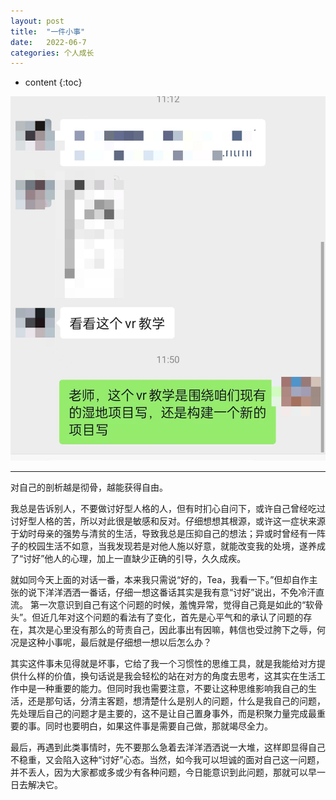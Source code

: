 ```yaml
---
layout: post
title:  "一件小事"
date:   2022-06-7
categories: 个人成长
---
```

* content
{:toc}

![案例](/img/2022-6-7/1.jpg)

---

对自己的剖析越是彻骨，越能获得自由。

我总是告诉别人，不要做讨好型人格的人，但有时扪心自问下，或许自己曾经吃过讨好型人格的苦，所以对此很是敏感和反对。仔细想想其根源，或许这一症状来源于幼时母亲的强势与清贫的生活，导致我总是压抑自己的想法；异或时曾经有一阵子的校园生活不如意，当我发现若是对他人施以好意，就能改变我的处境，遂养成了“讨好”他人的心理，加上一直缺少正确的引导，久久成疾。

就如同今天上面的对话一番，本来我只需说“好的，Tea，我看一下。”但却自作主张的说下洋洋洒洒一番话，仔细一想这番话其实是我有意“讨好”说出，不免冷汗直流。
第一次意识到自己有这个问题的时候，羞愧异常，觉得自己竟是如此的“软骨头”。但近几年对这个问题的看法有了变化，首先是心平气和的承认了问题的存在，其次是心里没有那么的苛责自己，因此事出有因嘛，韩信也受过胯下之辱，何况是这种小事呢，最后就是仔细想一想以后怎么办？

其实这件事未见得就是坏事，它给了我一个习惯性的思维工具，就是我能给对方提供什么样的价值，换句话说是我会轻松的站在对方的角度去思考，这其实在生活工作中是一种重要的能力。但同时我也需要注意，不要让这种思维影响我自己的生活，还是那句话，分清主客题，想清楚什么是别人的问题，什么是我自己的问题，先处理后自己的问题才是主要的，这不是让自己置身事外，而是积聚力量完成最重要的事。同时也要明白，如果这件事是需要自己做，那就竭尽全力。

最后，再遇到此类事情时，先不要那么急着去洋洋洒洒说一大堆，这样即显得自己不稳重，又会陷入这种“讨好”心态。当然，如今我可以坦诚的面对自己这一问题，并不丢人，因为大家都或多或少有各种问题，今日能意识到此问题，那就可以早一日去解决它。

